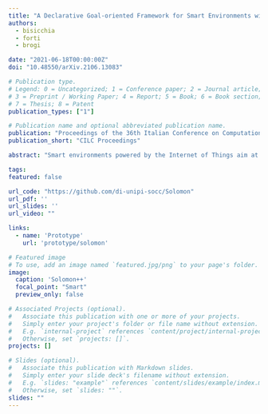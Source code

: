 ```yaml
---
title: "A Declarative Goal-oriented Framework for Smart Environments with LPaaS"
authors:
  - bisicchia
  - forti
  - brogi

date: "2021-06-18T00:00:00Z"
doi: "10.48550/arXiv.2106.13083"

# Publication type.
# Legend: 0 = Uncategorized; 1 = Conference paper; 2 = Journal article;
# 3 = Preprint / Working Paper; 4 = Report; 5 = Book; 6 = Book section;
# 7 = Thesis; 8 = Patent
publication_types: ["1"]

# Publication name and optional abbreviated publication name.
publication: "Proceedings of the 36th Italian Conference on Computational Logic"
publication_short: "CILC Proceedings"

abstract: "Smart environments powered by the Internet of Things aim at improving our daily lives by automatically tuning ambient parameters (e.g. temperature, interior light) and by achieving energy savings through self-managing cyber-physical systems. Commercial solutions, however, only permit setting simple target goals on those parameters and do not consider mediating conflicting goals among different users and/or system administrators, and feature limited compatibility across different IoT verticals. In this article, we propose a declarative framework to represent smart environments, user-set goals and customisable mediation policies to reconcile contrasting goals encompassing multiple IoT systems. An open-source Prolog prototype of the framework is showcased over two lifelike motivating examples."

tags:
featured: false

url_code: "https://github.com/di-unipi-socc/Solomon"
url_pdf: ''
url_slides: ''
url_video: ""

links:
  - name: 'Prototype'
    url: 'prototype/solomon'

# Featured image
# To use, add an image named `featured.jpg/png` to your page's folder. 
image:
  caption: 'Solomon++'
  focal_point: "Smart"
  preview_only: false

# Associated Projects (optional).
#   Associate this publication with one or more of your projects.
#   Simply enter your project's folder or file name without extension.
#   E.g. `internal-project` references `content/project/internal-project/index.md`.
#   Otherwise, set `projects: []`.
projects: []

# Slides (optional).
#   Associate this publication with Markdown slides.
#   Simply enter your slide deck's filename without extension.
#   E.g. `slides: "example"` references `content/slides/example/index.md`.
#   Otherwise, set `slides: ""`.
slides: ""
---
```

